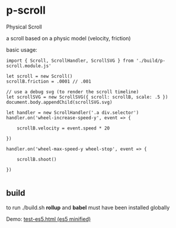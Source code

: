 # p-scroll

Physical Scroll

a scroll based on a physic model (velocity, friction)

basic usage:

```
import { Scroll, ScrollHandler, ScrollSVG } from './build/p-scroll.module.js'

let scroll = new Scroll()
scrollB.friction = .0001 // .001

// use a debug svg (to render the scroll timeline)
let scrollSVG = new ScrollSVG({ scroll: scrollB, scale: .5 })
document.body.appendChild(scrollSVG.svg)

let handler = new ScrollHandler('.a div.selector')
handler.on('wheel-increase-speed-y', event => {

	scrollB.velocity = event.speed * 20

})

handler.on('wheel-max-speed-y wheel-stop', event => {

	scrollB.shoot()

})


```




## build

to run ./build.sh **rollup** and **babel** must have been installed globally

Demo:
[test-es5.html (es5 minified)](http://htmlpreview.github.io/?https://github.com/jniac/p-scroll/blob/master/test/test-es5.html) 

